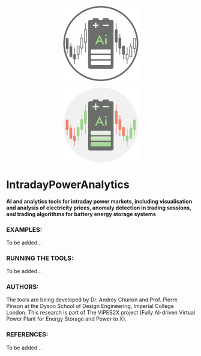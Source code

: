 <p align="center">
  <img src="IntradayPowerAnalytics_logo.png" alt="IntradayPowerAnalytics Logo" width="200"/>
</p>

<p align="center">
  <img src="IntradayPowerAnalytics_logo_2.png" alt="IntradayPowerAnalytics Logo 2" width="200"/>
</p>

# IntradayPowerAnalytics
**AI and analytics tools for intraday power markets, including visualisation and analysis of electricity prices, anomaly detection in trading sessions, and trading algorithms for battery energy storage systems**

### EXAMPLES:
To be added...

### RUNNING THE TOOLS:
To be added...

### AUTHORS:
The tools are being developed by Dr. Andrey Churkin and Prof. Pierre Pinson at the Dyson School of Design Engineering, Imperial College London.
This research is part of The ViPES2X project (Fully AI-driven Virtual Power Plant for Energy Storage and Power to X).


### REFERENCES:
To be added...
